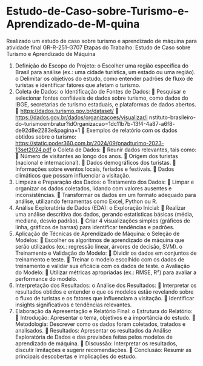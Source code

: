 # Estudo-de-Caso-sobre-Turismo-e-Aprendizado-de-M-quina
Realizado um estudo de caso sobre turismo e aprendizado de máquina  para atividade final GR-R-251-G707
Etapas do Trabalho: Estudo de Caso sobre Turismo e Aprendizado de
Máquina
1. Definição do Escopo do Projeto:
o Escolher uma região específica do Brasil para análise (ex.: uma
cidade turística, um estado ou uma região).
o Delimitar os objetivos do estudo, como entender padrões de fluxo
de turistas e identificar fatores que afetam o turismo.
2. Coleta de Dados:
o Identificação de Fontes de Dados:
 Pesquisar e selecionar fontes confiáveis de dados sobre
turismo, como dados do IBGE, secretarias de turismo
estaduais, e plataformas de dados abertos.
 https://dados.turismo.gov.br/dataset/
 https://dados.gov.br/dados/organizacoes/visualizar/i
nstituto-brasileiro-do-turismoembratur?idOrganizacao=1dc11b7b-13f4-4a87-a6f8-
de92d8e2283e&pagina=1
 Exemplos de relatório com os dados obtidos sobre o
turismo: https://static.poder360.com.br/2024/09/pnadturimo-2023-13set2024.pdf
o Coleta de Dados:
 Reunir dados relevantes, tais como:
 Número de visitantes ao longo dos anos.
 Origem dos turistas (nacional e internacional).
 Dados demográficos dos turistas.
 Informações sobre eventos locais, feriados e
festivais.
 Dados climáticos que possam influenciar a visitação.
3. Limpeza e Preparação dos Dados:
o Tratamento dos Dados:
 Limpar e organizar os dados coletados, lidando com
valores ausentes e inconsistências.
 Transformar os dados em um formato adequado para
análise, utilizando ferramentas como Excel, Python ou R.
4. Análise Exploratória de Dados (EDA):
o Exploração Inicial:
 Realizar uma análise descritiva dos dados, gerando
estatísticas básicas (média, mediana, desvio padrão).
 Criar 4 visualizações simples (gráficos de linha, gráficos de
barras) para identificar tendências e padrões.
5. Aplicação de Técnicas de Aprendizado de Máquina:
o Seleção de Modelos:
 Escolher os algoritmos de aprendizado de máquina que
serão utilizados (ex.: regressão linear, árvores de decisão,
SVM).
o Treinamento e Validação do Modelo:
 Dividir os dados em conjuntos de treinamento e teste.
 Treinar o modelo escolhido com os dados de treinamento e
validar sua eficácia com os dados de teste.
o Avaliação do Modelo:
 Utilizar métricas apropriadas (ex.: RMSE, R²) para avaliar a
performance do modelo.
6. Interpretação dos Resultados:
o Análise dos Resultados:
 Interpretar os resultados obtidos e entender o que os
modelos estão revelando sobre o fluxo de turistas e os
fatores que influenciam a visitação.
 Identificar insights significativos e tendências relevantes.
7. Elaboração da Apresentação e Relatório Final:
o Estrutura do Relatório:
 Introdução: Apresentar o tema, objetivos e a importância
do estudo.
 Metodologia: Descrever como os dados foram coletados,
tratados e analisados.
 Resultados: Apresentar os resultados da Análise
Exploratória de Dados e das previsões feitas pelos
modelos de aprendizado de máquina.
 Discussão: Interpretar os resultados, discutir limitações e
sugerir recomendações.
 Conclusão: Resumir as principais descobertas e
implicações do estudo.


